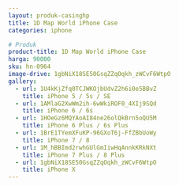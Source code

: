 ```yaml
---
layout: produk-casinghp
title: 1D Map World iPhone Case
categories: iphone

# Produk
product-title: 1D Map World iPhone Case
harga: 90000
sku: hn-0964
image-drive: 1gbNiX18SE50GsqZZqOqkh_zWCvF6WtpO
gallery:
  - url: 1U4kKjZfq0TCJWKOjbUdvZ2h6i0e5BBvZ
    title: iPhone 5 / 5s / SE
  - url: 1AMlaG2XwWm2ih-6wWkiROF0_4XIj9SQd
    title: iPhone 6 / 6s
  - url: 1HOeGz6MQYAoAI84ne26olQkBrn5oQU5M
    title: iPhone 6 Plus / 6s Plus
  - url: 1BrE1TYemXFuKP-96GXoT6j-FfZBbUoWy
    title: iPhone 7 / 8
  - url: 1M_hBBImd2rwhGUlGmIiwHqAnnkKRkNXt
    title: iPhone 7 Plus / 8 Plus
  - url: 1gbNiX18SE50GsqZZqOqkh_zWCvF6WtpO
    title: iPhone X
---
```

